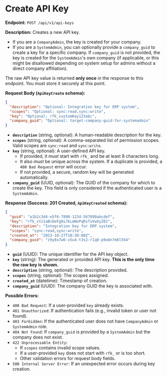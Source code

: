 # Create API Key

**Endpoint:** `POST /api/v1/api-keys`

**Description:**
Creates a new API key. 
- If you are a `CompanyAdmin`, the key is created for your company.
- If you are a `SystemAdmin`, you can optionally provide a `company_guid` to create a key for a specific company. If `company_guid` is not provided, the key is created for the `SystemAdmin`'s own company (if applicable, or this might be disallowed depending on system setup for admins without a direct company affiliation).

The raw API key value is returned **only once** in the response to this endpoint. You must store it securely at this point.

**Request Body (`ApiKeyCreate` schema):**

```json
{
  "description": "Optional: Integration key for ERP system",
  "scopes": "Optional: sync:read,sync:write",
  "key": "Optional: rfk_customKey123abc",
  "company_guid": "Optional: target-company-guid-for-systemadmin"
}
```

-   **`description`** (string, optional): A human-readable description for the key.
-   **`scopes`** (string, optional): A comma-separated list of permission scopes. Valid scopes are `sync:read` and `sync:write`.
-   **`key`** (string, optional): A user-defined API key. 
    -   If provided, it *must* start with `rfk_` and be at least 8 characters long.
    -   It also *must* be unique across the system. If a duplicate is provided, a `400 Bad Request` error will occur.
    -   If not provided, a secure, random key will be generated automatically.
-   **`company_guid`** (UUID, optional): The GUID of the company for which to create the key. This field is only considered if the authenticated user is a `SystemAdmin`.

**Response (Success: 201 Created, `ApiKeyCreated` schema):**

```json
{
  "guid": "a1b2c3d4-e5f6-7890-1234-567890abcdef",
  "key": "rfk_xYz1aBcDeFgHiJkLmNoPqRsTuVwXyZ01",
  "description": "Integration key for ERP system",
  "scopes": "sync:read,sync:write",
  "created_at": "2023-10-27T10:30:00Z",
  "company_guid": "z9y8x7w6-v5u4-t3s2-r1q0-p9o8n7m6l5k4"
}
```

-   **`guid`** (UUID): The unique identifier for the API key object.
-   **`key`** (string): The generated or provided API key. **This is the only time the raw key is shown.**
-   **`description`** (string, optional): The description provided.
-   **`scopes`** (string, optional): The scopes assigned.
-   **`created_at`** (datetime): Timestamp of creation.
-   **`company_guid`** (UUID): The company GUID the key is associated with.

**Possible Errors:**

-   `400 Bad Request`: If a user-provided `key` already exists.
-   `401 Unauthorized`: If authentication fails (e.g., invalid token or user not found).
-   `403 Forbidden`: If the authenticated user does not have `CompanyAdmin` or `SystemAdmin` role.
-   `404 Not Found`: If `company_guid` is provided by a `SystemAdmin` but the company does not exist.
-   `422 Unprocessable Entity`:
    -   If `scopes` contains invalid scope values.
    -   If a user-provided `key` does not start with `rfk_` or is too short.
    -   Other validation errors for request body fields.
-   `500 Internal Server Error`: If an unexpected error occurs during key creation. 